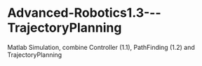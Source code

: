 # Advanced-Robotics1.3---TrajectoryPlanning
Matlab Simulation, combine Controller (1.1), PathFinding (1.2) and TrajectoryPlanning
